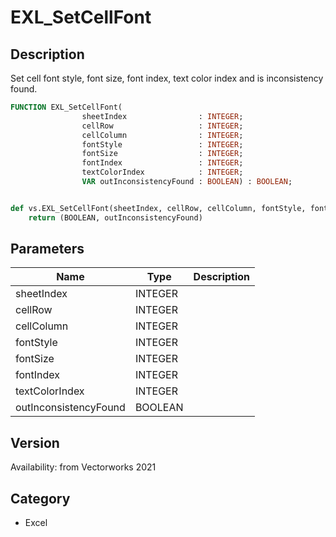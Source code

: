 # EXL_SetCellFont

## Description
Set cell font style, font size, font index, text color index and is inconsistency found.

```pascal
FUNCTION EXL_SetCellFont(
				sheetIndex                : INTEGER;
				cellRow                   : INTEGER;
				cellColumn                : INTEGER;
				fontStyle                 : INTEGER;
				fontSize                  : INTEGER;
				fontIndex                 : INTEGER;
				textColorIndex            : INTEGER;
				VAR outInconsistencyFound : BOOLEAN) : BOOLEAN;
```

```python

def vs.EXL_SetCellFont(sheetIndex, cellRow, cellColumn, fontStyle, fontSize, fontIndex, textColorIndex):
    return (BOOLEAN, outInconsistencyFound)
```

## Parameters
|Name|Type|Description|
|---|---|---|
|sheetIndex|INTEGER||
|cellRow|INTEGER||
|cellColumn|INTEGER||
|fontStyle|INTEGER||
|fontSize|INTEGER||
|fontIndex|INTEGER||
|textColorIndex|INTEGER||
|outInconsistencyFound|BOOLEAN||

## Version
Availability: from Vectorworks 2021
## Category
* Excel

